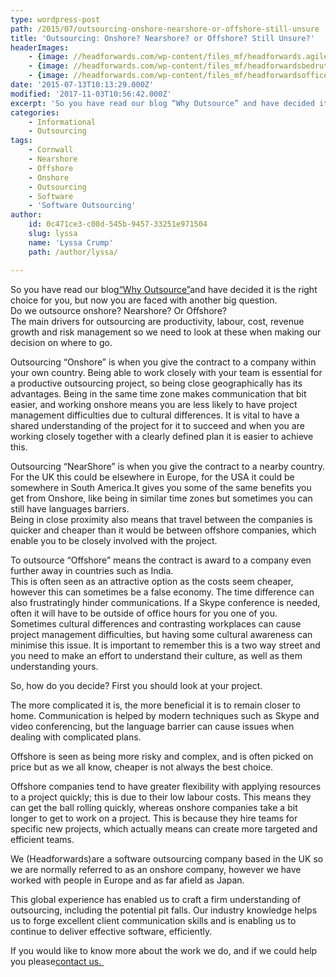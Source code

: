 ```yaml
---
type: wordpress-post
path: /2015/07/outsourcing-onshore-nearshore-or-offshore-still-unsure
title: 'Outsourcing: Onshore? Nearshore? or Offshore? Still Unsure?'
headerImages:
    - {image: //headforwards.com/wp-content/files_mf/headforwards.agilesoftwaredevelopmentoutsourcing75.jpg, text: 'Outsourcing '}
    - {image: //headforwards.com/wp-content/files_mf/headforwardsbedruthanstepscornwall64.jpg, text: ""}
    - {image: //headforwards.com/wp-content/files_mf/headforwardsofficeworkstation.jpg, text: ""}
date: '2015-07-13T10:13:29.000Z'
modified: '2017-11-03T10:56:42.000Z'
excerpt: 'So you have read our blog “Why Outsource” and have decided it is the right choice for you, but now you are faced with another big question. Do we outsource onshore? Nearshore? Or Offshore? The main drivers for outsourcing are productivity, labour, cost, revenue growth and risk management so we need to look at these when making …'
categories:
    - Informational
    - Outsourcing
tags:
    - Cornwall
    - Nearshore
    - Offshore
    - Onshore
    - Outsourcing
    - Software
    - 'Software Outsourcing'
author:
    id: 0c471ce3-c08d-545b-9457-33251e971504
    slug: lyssa
    name: 'Lyssa Crump'
    path: /author/lyssa/

---
```

So you have read our blog[“Why Outsource”](http://www.headforwards.com/2015/06/why-outsource/)and have decided it is the right choice for you, but now you are faced with another big question.  
Do we outsource onshore? Nearshore? Or Offshore?  
The main drivers for outsourcing are productivity, labour, cost, revenue growth and risk management so we need to look at these when making our decision on where to go.

Outsourcing “Onshore” is when you give the contract to a company within your own country. Being able to work closely with your team is essential for a productive outsourcing project, so being close geographically has its advantages. Being in the same time zone makes communication that bit easier, and working onshore means you are less likely to have project management difficulties due to cultural differences. It is vital to have a shared understanding of the project for it to succeed and when you are working closely together with a clearly defined plan it is easier to achieve this.

Outsourcing “NearShore” is when you give the contract to a nearby country. For the UK this could be elsewhere in Europe, for the USA it could be somewhere in South America.It gives you some of the same benefits you get from Onshore, like being in similar time zones but sometimes you can still have languages barriers.  
Being in close proximity also means that travel between the companies is quicker and cheaper than it would be between offshore companies, which enable you to be closely involved with the project.

To outsource “Offshore” means the contract is award to a company even further away in countries such as India.  
This is often seen as an attractive option as the costs seem cheaper, however this can sometimes be a false economy. The time difference can also frustratingly hinder communications. If a Skype conference is needed, often it will have to be outside of office hours for you one of you.  
Sometimes cultural differences and contrasting workplaces can cause project management difficulties, but having some cultural awareness can minimise this issue. It is important to remember this is a two way street and you need to make an effort to understand their culture, as well as them understanding yours.

So, how do you decide? First you should look at your project.

The more complicated it is, the more beneficial it is to remain closer to home. Communication is helped by modern techniques such as Skype and video conferencing, but the language barrier can cause issues when dealing with complicated plans.

Offshore is seen as being more risky and complex, and is often picked on price but as we all know, cheaper is not always the best choice.

Offshore companies tend to have greater flexibility with applying resources to a project quickly; this is due to their low labour costs. This means they can get the ball rolling quickly, whereas onshore companies take a bit longer to get to work on a project. This is because they hire teams for specific new projects, which actually means can create more targeted and efficient teams.

We (Headforwards)are a software outsourcing company based in the UK so we are normally referred to as an onshore company, however we have worked with people in Europe and as far afield as Japan.

This global experience has enabled us to craft a firm understanding of outsourcing, including the potential pit falls. Our industry knowledge helps us to forge excellent client communication skills and is enabling us to continue to deliver effective software, efficiently. 

If you would like to know more about the work we do, and if we could help you please[contact us. ](http://www.headforwards.com/contactus/)
